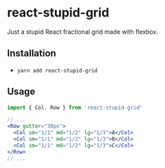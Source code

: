 # react-stupid-grid

Just a stupid React fractional grid made with flexbox.

## Installation

- `yarn add react-stupid-grid`

## Usage

```jsx
import { Col, Row } from 'react-stupid-grid'

// ...
<Row gutter="30px">
  <Col sm="1/1" md="1/2" lg="1/3">A</Col>
  <Col sm="1/1" md="1/2" lg="1/3">B</Col>
  <Col sm="1/1" md="1/2" lg="1/3">C</Col>
</Row>
// ...
```
